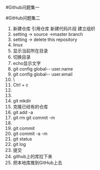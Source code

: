 #Github问题集一

#GitHub问题集二  
1. 新建仓库  引用仓库 新建代码片段 建立组织 
2. setting -> source ->master branch
3. setting -> delete this repository
4. linux
5. 显示当前所在目录
6. 切换目录
7. echo显示文字
8. git config global-- user.name
9. git config global-- user.email
10. \
11. Ctrl + c
12. 
13. 
14. git mkdir
15. 克隆已经有的仓库
16. git add -a
17. git rm  git commit -m
18. 
19. git commit
20. git commit -a -m
21. git status
22. git log
23. 提交
24. github上的库拉下来
25. 把本地库推到GitHub上去
